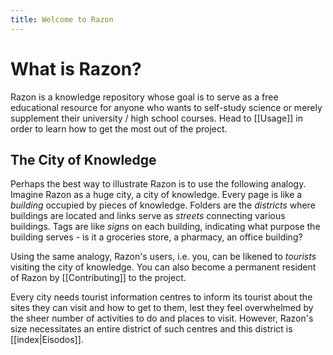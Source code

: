 ```yaml
---
title: Welcome to Razon
---
```



# What is Razon?

Razon is a knowledge repository whose goal is to serve as a free educational resource for anyone who wants to self-study science or merely supplement their university / high school courses. Head to [[Usage]] in order to learn how to get the most out of the project. 

## The City of Knowledge

Perhaps the best way to illustrate Razon is to use the following analogy. Imagine Razon as a huge city, a city of knowledge. Every page is like a *building* occupied by pieces of knowledge. Folders are the *districts* where buildings are located and links serve as *streets* connecting various buildings. Tags are like *signs* on each building, indicating what purpose the building serves - is it a groceries store, a pharmacy, an office building?

Using the same analogy, Razon's users, i.e. you, can be likened to *tourists* visiting the city of knowledge. You can also become a permanent resident of Razon by [[Contributing]] to the project.

Every city needs tourist information centres to inform its tourist about the sites they can visit and how to get to them, lest they feel overwhelmed by the sheer number of activities to do and places to visit. However, Razon's size necessitates an entire district of such centres and this district is [[index|Eisodos]].